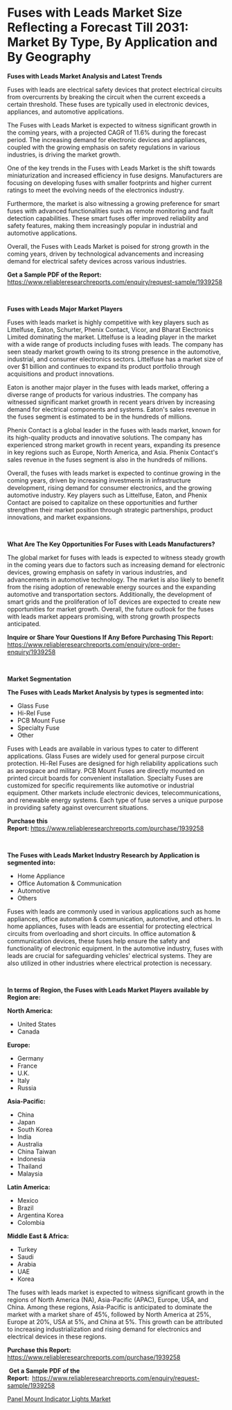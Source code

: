 <p><h1>Fuses with Leads Market Size Reflecting a Forecast Till 2031: Market By Type, By Application and By Geography</h1></p><p><strong>Fuses with Leads Market Analysis and Latest Trends</strong></p>
<p><p>Fuses with leads are electrical safety devices that protect electrical circuits from overcurrents by breaking the circuit when the current exceeds a certain threshold. These fuses are typically used in electronic devices, appliances, and automotive applications.</p><p>The Fuses with Leads Market is expected to witness significant growth in the coming years, with a projected CAGR of 11.6% during the forecast period. The increasing demand for electronic devices and appliances, coupled with the growing emphasis on safety regulations in various industries, is driving the market growth.</p><p>One of the key trends in the Fuses with Leads Market is the shift towards miniaturization and increased efficiency in fuse designs. Manufacturers are focusing on developing fuses with smaller footprints and higher current ratings to meet the evolving needs of the electronics industry.</p><p>Furthermore, the market is also witnessing a growing preference for smart fuses with advanced functionalities such as remote monitoring and fault detection capabilities. These smart fuses offer improved reliability and safety features, making them increasingly popular in industrial and automotive applications.</p><p>Overall, the Fuses with Leads Market is poised for strong growth in the coming years, driven by technological advancements and increasing demand for electrical safety devices across various industries.</p></p>
<p><strong>Get a Sample PDF of the Report:&nbsp;</strong> <a href="https://www.reliableresearchreports.com/enquiry/request-sample/1939258">https://www.reliableresearchreports.com/enquiry/request-sample/1939258</a></p>
<p>&nbsp;</p>
<p><strong>Fuses with Leads Major Market Players</strong></p>
<p><p>Fuses with leads market is highly competitive with key players such as Littelfuse, Eaton, Schurter, Phenix Contact, Vicor, and Bharat Electronics Limited dominating the market. Littelfuse is a leading player in the market with a wide range of products including fuses with leads. The company has seen steady market growth owing to its strong presence in the automotive, industrial, and consumer electronics sectors. Littelfuse has a market size of over $1 billion and continues to expand its product portfolio through acquisitions and product innovations.</p><p>Eaton is another major player in the fuses with leads market, offering a diverse range of products for various industries. The company has witnessed significant market growth in recent years driven by increasing demand for electrical components and systems. Eaton's sales revenue in the fuses segment is estimated to be in the hundreds of millions.</p><p>Phenix Contact is a global leader in the fuses with leads market, known for its high-quality products and innovative solutions. The company has experienced strong market growth in recent years, expanding its presence in key regions such as Europe, North America, and Asia. Phenix Contact's sales revenue in the fuses segment is also in the hundreds of millions.</p><p>Overall, the fuses with leads market is expected to continue growing in the coming years, driven by increasing investments in infrastructure development, rising demand for consumer electronics, and the growing automotive industry. Key players such as Littelfuse, Eaton, and Phenix Contact are poised to capitalize on these opportunities and further strengthen their market position through strategic partnerships, product innovations, and market expansions.</p></p>
<p>&nbsp;</p>
<p><strong>What Are The Key Opportunities For Fuses with Leads Manufacturers?</strong></p>
<p><p>The global market for fuses with leads is expected to witness steady growth in the coming years due to factors such as increasing demand for electronic devices, growing emphasis on safety in various industries, and advancements in automotive technology. The market is also likely to benefit from the rising adoption of renewable energy sources and the expanding automotive and transportation sectors. Additionally, the development of smart grids and the proliferation of IoT devices are expected to create new opportunities for market growth. Overall, the future outlook for the fuses with leads market appears promising, with strong growth prospects anticipated.</p></p>
<p><strong>Inquire or Share Your Questions If Any Before Purchasing This Report:</strong> <a href="https://www.reliableresearchreports.com/enquiry/pre-order-enquiry/1939258">https://www.reliableresearchreports.com/enquiry/pre-order-enquiry/1939258</a></p>
<p>&nbsp;</p>
<p><strong>Market Segmentation</strong></p>
<p><strong>The Fuses with Leads Market Analysis by types is segmented into:</strong></p>
<p><ul><li>Glass Fuse</li><li>Hi-Rel Fuse</li><li>PCB Mount Fuse</li><li>Specialty Fuse</li><li>Other</li></ul></p>
<p><p>Fuses with Leads are available in various types to cater to different applications. Glass Fuses are widely used for general purpose circuit protection. Hi-Rel Fuses are designed for high reliability applications such as aerospace and military. PCB Mount Fuses are directly mounted on printed circuit boards for convenient installation. Specialty Fuses are customized for specific requirements like automotive or industrial equipment. Other markets include electronic devices, telecommunications, and renewable energy systems. Each type of fuse serves a unique purpose in providing safety against overcurrent situations.</p></p>
<p><strong>Purchase this Report:&nbsp;</strong><a href="https://www.reliableresearchreports.com/purchase/1939258">https://www.reliableresearchreports.com/purchase/1939258</a></p>
<p>&nbsp;</p>
<p><strong>The Fuses with Leads Market Industry Research by Application is segmented into:</strong></p>
<p><ul><li>Home Appliance</li><li>Office Automation & Communication</li><li>Automotive</li><li>Others</li></ul></p>
<p><p>Fuses with leads are commonly used in various applications such as home appliances, office automation & communication, automotive, and others. In home appliances, fuses with leads are essential for protecting electrical circuits from overloading and short circuits. In office automation & communication devices, these fuses help ensure the safety and functionality of electronic equipment. In the automotive industry, fuses with leads are crucial for safeguarding vehicles' electrical systems. They are also utilized in other industries where electrical protection is necessary.</p></p>
<p>&nbsp;</p>
<p><strong>In terms of Region, the Fuses with Leads Market Players available by Region are:</strong></p>
<p>
    <p> <strong> North America: </strong>
        <ul>
            <li>United States</li>
            <li>Canada</li>
        </ul>
        </p> 
    <p> <strong> Europe: </strong>
        <ul>
            <li>Germany</li>
            <li>France</li>
            <li>U.K.</li>
            <li>Italy</li>
            <li>Russia</li>
        </ul>
        </p> 
    <p> <strong> Asia-Pacific: </strong>
        <ul>
            <li>China</li>
            <li>Japan</li>
            <li>South Korea</li>
            <li>India</li>
            <li>Australia</li>
            <li>China Taiwan</li>
            <li>Indonesia</li>
            <li>Thailand</li>
            <li>Malaysia</li>
        </ul>
        </p> 
    <p> <strong> Latin America: </strong>
        <ul>
            <li>Mexico</li>
            <li>Brazil</li>
            <li>Argentina Korea</li>
            <li>Colombia</li>
        </ul>
        </p> 
    <p> <strong> Middle East & Africa: </strong>
        <ul>
            <li>Turkey</li>
            <li>Saudi</li>
            <li>Arabia</li>
            <li>UAE</li>
            <li>Korea</li>
        </ul>
    </p>
    </p>
<p><p>The fuses with leads market is expected to witness significant growth in the regions of North America (NA), Asia-Pacific (APAC), Europe, USA, and China. Among these regions, Asia-Pacific is anticipated to dominate the market with a market share of 45%, followed by North America at 25%, Europe at 20%, USA at 5%, and China at 5%. This growth can be attributed to increasing industrialization and rising demand for electronics and electrical devices in these regions.</p></p>
<p><strong>Purchase this Report: </strong><a href="https://www.reliableresearchreports.com/purchase/1939258">https://www.reliableresearchreports.com/purchase/1939258</a></p>
<p>&nbsp;<strong>Get a Sample PDF of the Report:&nbsp;&nbsp;</strong><a href="https://www.reliableresearchreports.com/enquiry/request-sample/1939258">https://www.reliableresearchreports.com/enquiry/request-sample/1939258</a></p>
<p><strong></strong></p>
<p><p><a href="https://github.com/JameTravis/Market-Research-Report-List-4/blob/main/panel-mount-indicator-lights-market.md">Panel Mount Indicator Lights Market</a></p></p>